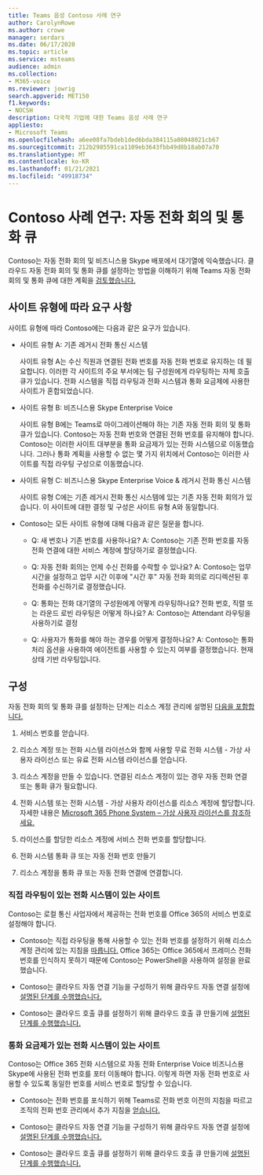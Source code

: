 ```yaml
---
title: Teams 음성 Contoso 사례 연구
author: CarolynRowe
ms.author: crowe
manager: serdars
ms.date: 06/17/2020
ms.topic: article
ms.service: msteams
audience: admin
ms.collection:
- M365-voice
ms.reviewer: jowrig
search.appverid: MET150
f1.keywords:
- NOCSH
description: 다국적 기업에 대한 Teams 음성 사례 연구
appliesto:
- Microsoft Teams
ms.openlocfilehash: a6ee08fa7bdeb1ded6bda384115a08048021cb67
ms.sourcegitcommit: 212b2985591ca1109eb3643fbb49d8b18ab07a70
ms.translationtype: MT
ms.contentlocale: ko-KR
ms.lasthandoff: 01/21/2021
ms.locfileid: "49918734"
---
```

# <a name="contoso-case-study-auto-attendants-and-call-queues"></a>Contoso 사례 연구: 자동 전화 회의 및 통화 큐

Contoso는 자동 전화 회의 및 비즈니스용 Skype 배포에서 대기열에 익숙했습니다. 클라우드 자동 전화 회의 및 통화 큐를 설정하는 방법을 이해하기 위해 Teams 자동 전화 회의 및 통화 큐에 대한 계획을 [검토했습니다.](plan-auto-attendant-call-queue.md)

## <a name="requirements-depending-on-site-type"></a>사이트 유형에 따라 요구 사항

사이트 유형에 따라 Contoso에는 다음과 같은 요구가 있습니다.

- 사이트 유형 A: 기존 레거시 전화 통신 시스템 

  사이트 유형 A는 수신 직원과 연결된 전화 번호를 자동 전화 번호로 유지하는 데 필요합니다. 이러한 각 사이트의 주요 부서에는 팀 구성원에게 라우팅하는 자체 호출 큐가 있습니다. 전화 시스템을 직접 라우팅과 전화 시스템과 통화 요금제에 사용한 사이트가 혼합되었습니다.  

- 사이트 유형 B: 비즈니스용 Skype Enterprise Voice 

  사이트 유형 B에는 Teams로 마이그레이션해야 하는 기존 자동 전화 회의 및 통화 큐가 있습니다. Contoso는 자동 전화 번호와 연결된 전화 번호를 유지해야 합니다. Contoso는 이러한 사이트 대부분을 통화 요금제가 있는 전화 시스템으로 이동했습니다. 그러나 통화 계획을 사용할 수 없는 몇 가지 위치에서 Contoso는 이러한 사이트를 직접 라우팅 구성으로 이동했습니다.  

- 사이트 유형 C: 비즈니스용 Skype Enterprise Voice & 레거시 전화 통신 시스템 

  사이트 유형 C에는 기존 레거시 전화 통신 시스템에 있는 기존 자동 전화 회의가 있습니다. 이 사이트에 대한 결정 및 구성은 사이트 유형 A와 동일합니다.   

- Contoso는 모든 사이트 유형에 대해 다음과 같은 질문을 합니다.

  - Q: 새 번호나 기존 번호를 사용하나요? 
    A: Contoso는 기존 전화 번호를 자동 전화 연결에 대한 서비스 계정에 할당하기로 결정했습니다. 

  - Q: 자동 전화 회의는 언제 수신 전화를 수락할 수 있나요? 
    A: Contoso는 업무 시간을 설정하고 업무 시간 이후에 "시간 후" 자동 전화 회의로 리디렉션된 후 전화를 수신하기로 결정했습니다.  

  - Q: 통화는 전화 대기열의 구성원에게 어떻게 라우팅하나요? 전화 번호, 직렬 또는 라운드 로빈 라우팅은 어떻게 하나요? 
    A: Contoso는 Attendant 라우팅을 사용하기로 결정 

  - Q: 사용자가 통화를 해야 하는 경우를 어떻게 결정하나요? 
    A: Contoso는 통화 처리 옵션을 사용하여 에이전트를 사용할 수 있는지 여부를 결정했습니다. 현재 상태 기반 라우팅입니다. 


## <a name="configuration"></a>구성

자동 전화 회의 및 통화 큐를 설정하는 단계는 리소스 계정 관리에 설명된 [다음을 포함합니다.](manage-resource-accounts.md) 

1. 서비스 번호를 얻습니다. 

2. 리소스 계정 또는 전화 시스템 라이선스와 함께 사용할 무료 전화 시스템 - 가상 사용자 라이선스 또는 유료 전화 시스템 라이선스를 얻습니다.

3. 리소스 계정을 만들 수 있습니다. 연결된 리소스 계정이 있는 경우 자동 전화 연결 또는 통화 큐가 필요합니다. 

4. 전화 시스템 또는 전화 시스템 - 가상 사용자 라이선스를 리소스 계정에 할당합니다. 자세한 내용은 [Microsoft 365 Phone System – 가상 사용자 라이선스를 참조하세요.](https://docs.microsoft.com/microsoftteams/teams-add-on-licensing/virtual-user)

5. 라이선스를 할당한 리소스 계정에 서비스 전화 번호를 할당합니다. 

6. 전화 시스템 통화 큐 또는 자동 전화 번호 만들기 

7. 리소스 계정을 통화 큐 또는 자동 전화 연결에 연결합니다. 


### <a name="sites-with-phone-system-with-direct-routing"></a>직접 라우팅이 있는 전화 시스템이 있는 사이트 

Contoso는 로컬 통신 사업자에서 제공하는 전화 번호를 Office 365의 서비스 번호로 설정해야 합니다. 

- Contoso는 직접 라우팅을 통해 사용할 수 있는 전화 번호를 설정하기 위해 리소스 계정 관리에 있는 지침을 [따릅니다.](manage-resource-accounts.md) Office 365는 Office 365에서 프레미스 전화 번호를 인식하지 못하기 때문에 Contoso는 PowerShell을 사용하여 설정을 완료했습니다.   

- Contoso는 클라우드 자동 연결 기능을 구성하기 위해 클라우드 자동 연결 설정에 [설명된 단계를 수행했습니다.](create-a-phone-system-auto-attendant.md) 

- Contoso는 클라우드 호출 큐를 설정하기 위해 클라우드 호출 큐 만들기에 [설명된 단계를 수행했습니다.](create-a-phone-system-call-queue.md)  


### <a name="sites-with-phone-system-with-calling-plan"></a>통화 요금제가 있는 전화 시스템이 있는 사이트

Contoso는 Office 365 전화 시스템으로 자동 전화 Enterprise Voice 비즈니스용 Skype에 사용된 전화 번호를 포터 이동해야 합니다. 이렇게 하면 자동 전화 번호로 사용할 수 있도록 동일한 번호를 서비스 번호로 할당할 수 있습니다. 

- Contoso는 전화 번호를 포식하기 위해 [](https://docs.microsoft.com/microsoftteams/phone-number-calling-plans/transfer-phone-numbers-to-teams) Teams로 전화 번호 이전의 지침을 따르고 조직의 전화 번호 관리에서 추가 지침을 [얻습니다.](https://docs.microsoft.com/microsoftteams/manage-phone-numbers-for-your-organization/manage-phone-numbers-for-your-organization)

- Contoso는 클라우드 자동 연결 기능을 구성하기 위해 클라우드 자동 연결 설정에 [설명된 단계를 수행했습니다.](create-a-phone-system-auto-attendant.md)

-  Contoso는 클라우드 호출 큐를 설정하기 위해 클라우드 호출 큐 만들기에 [설명된 단계를 수행했습니다.](create-a-phone-system-call-queue.md)  

 